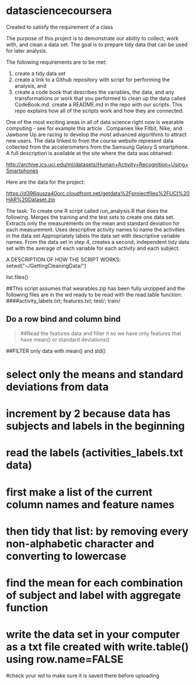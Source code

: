 datasciencecoursera
===================

Created to satisfy the requirement of a class

The purpose of this project is to demonstrate our ability to collect, work with, and clean a data set. The goal is to prepare tidy data that can be used for later analysis. 

The following requirements are to be met:
1) create a tidy data set
2) create a link to a Github repository with script for performing the analysis, and 
3) create a code book that describes the variables, the data, and any transformations or work that you performed to clean up the data called CodeBook.md. 
create a README.md in the repo with our scripts. This repo explains how all of the scripts work and how they are connected.  

One of the most exciting areas in all of data science right now is wearable computing - see for example this article . Companies like Fitbit, Nike, and Jawbone Up are racing to develop the most advanced algorithms to attract new users. The data linked to from the course website represent data collected from the accelerometers from the Samsung Galaxy S smartphone. A full description is available at the site where the data was obtained: 

http://archive.ics.uci.edu/ml/datasets/Human+Activity+Recognition+Using+Smartphones 

Here are the data for the project: 

https://d396qusza40orc.cloudfront.net/getdata%2Fprojectfiles%2FUCI%20HAR%20Dataset.zip 

The task:
To create one R script called run_analysis.R that does the following. 
Merges the training and the test sets to create one data set.
Extracts only the measurements on the mean and standard deviation for each measurement. 
Uses descriptive activity names to name the activities in the data set
Appropriately labels the data set with descriptive variable names. 
From the data set in step 4, creates a second, independent tidy data set with the average of each variable for each activity and each subject.

A DESCRIPTION OF HOW THE SCRIPT WORKS:
setwd("~/GettingCleaningData/")

list.files()

##This script assumes that wearables.zip has been fully unzipped and the following files are in the wd ready to be read with the read.table function:
 ####activity_labels.txt; features.txt; test/; train/

## Do a row bind and column bind

> ##Read the features data and filter it so we have only features that have mean() or standard deviations()

##FILTER only data with mean() and std()

# select only the means and standard deviations from data
# increment by 2 because data has subjects and labels in the beginning

# read the labels (activities_labels.txt data)

# first make a list of the current column names and feature names
# then tidy that list: by removing every non-alphabetic character and converting to lowercase

# find the mean for each combination of subject and label with aggregate function

# write the data set in your computer as a txt file created with write.table() using row.name=FALSE
 
#check your wd to make sure it is saved there before uploading 
